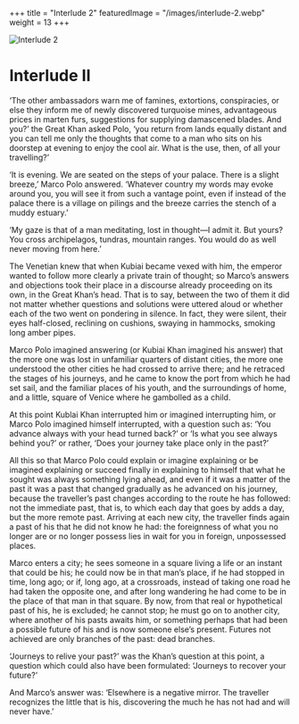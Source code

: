 +++
title = "Interlude 2"
featuredImage = "/images/interlude-2.webp"
weight = 13
+++

![Interlude 2](/images/interlude-2.webp)

# Interlude II

‘The other ambassadors warn me of famines, extortions, conspiracies, or else they inform me of newly discovered turquoise mines, advantageous prices in marten furs, suggestions for supplying damascened blades. And you?’ the Great Khan asked Polo, ‘you return from lands equally distant and you can tell me only the thoughts that come to a man who sits on his doorstep at evening to enjoy the cool air. What is the use, then, of all your travelling?’

‘It is evening. We are seated on the steps of your palace. There is a slight breeze,’ Marco Polo answered. ‘Whatever country my words may evoke around you, you will see it from such a vantage point, even if instead of the palace there is a village on pilings and the breeze carries the stench of a muddy estuary.’

‘My gaze is that of a man meditating, lost in thought—I admit it. But yours? You cross archipelagos, tundras, mountain ranges. You would do as well never moving from here.’

The Venetian knew that when Kubiai became vexed with him, the emperor wanted to follow more clearly a private train of thought; so Marco’s answers and objections took their place in a discourse already proceeding on its own, in the Great Khan’s head. That is to say, between the two of them it did not matter whether questions and solutions were uttered aloud or whether each of the two went on pondering in silence. In fact, they were silent, their eyes half-closed, reclining on cushions, swaying in hammocks, smoking long amber pipes.

Marco Polo imagined answering (or Kubiai Khan imagined his answer) that the more one was lost in unfamiliar quarters of distant cities, the more one understood the other cities he had crossed to arrive there; and he retraced the stages of his journeys, and he came to know the port from which he had set sail, and the familiar places of his youth, and the surroundings of home, and a little, square of Venice where he gambolled as a child.

At this point Kublai Khan interrupted him or imagined interrupting him, or Marco Polo imagined himself interrupted, with a question such as: ‘You advance always with your head turned back?’ or ‘Is what you see always behind you?’ or rather, ‘Does your journey take place only in the past?’

All this so that Marco Polo could explain or imagine explaining or be imagined explaining or succeed finally in explaining to himself that what he sought was always something lying ahead, and even if it was a matter of the past it was a past that changed gradually as he advanced on his journey, because the traveller’s past changes according to the route he has followed: not the immediate past, that is, to which each day that goes by adds a day, but the more remote past. Arriving at each new city, the traveller finds again a past of his that he did not know he had: the foreignness of what you no longer are or no longer possess lies in wait for you in foreign, unpossessed places.

Marco enters a city; he sees someone in a square living a life or an instant that could be his; he could now be in that man’s place, if he had stopped in time, long ago; or if, long ago, at a crossroads, instead of taking one road he had taken the opposite one, and after long wandering he had come to be in the place of that man in that square. By now, from that real or hypothetical past of his, he is excluded; he cannot stop; he must go on to another city, where another of his pasts awaits him, or something perhaps that had been a possible future of his and is now someone else’s present. Futures not achieved are only branches of the past: dead branches.

‘Journeys to relive your past?’ was the Khan’s question at this point, a question which could also have been formulated: ‘Journeys to recover your future?’

And Marco’s answer was: ‘Elsewhere is a negative mirror. The traveller recognizes the little that is his, discovering the much he has not had and will never have.’